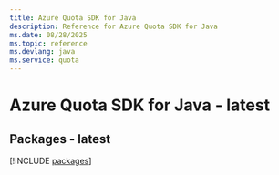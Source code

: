 ```yaml
---
title: Azure Quota SDK for Java
description: Reference for Azure Quota SDK for Java
ms.date: 08/28/2025
ms.topic: reference
ms.devlang: java
ms.service: quota
---
```

# Azure Quota SDK for Java - latest
## Packages - latest
[!INCLUDE [packages](quota-index.md)]